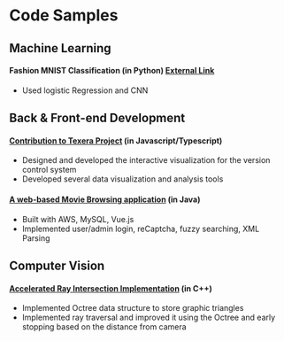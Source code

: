 # Code Samples

## Machine Learning

#### Fashion MNIST Classification (in Python) [External Link](https://deepnote.com/@jingqi-yao-ffea/Final-Project-1f5995cd-4311-4068-86f8-af2338a31b4b)
- Used logistic Regression and CNN



## Back & Front-end Development

#### [Contribution to Texera Project](https://github.com/Texera/texera/pulls?q=+is%3Apr+author%3Ajessieeeovo+) (in Javascript/Typescript)
- Designed and developed the interactive visualization for the version control system
- Developed several data visualization and analysis tools

#### [A web-based Movie Browsing application](https://github.com/jessieeeovo/Fablix) (in Java)
- Built with AWS, MySQL, Vue.js
- Implemented user/admin login, reCaptcha, fuzzy searching, XML Parsing


## Computer Vision
#### [Accelerated Ray Intersection Implementation](https://github.com/jessieeeovo/CodeSamples/tree/main/Computer%20Vision) (in C++)
- Implemented Octree data structure to store graphic triangles
- Implemented ray traversal and improved it using the Octree and early stopping based on the distance from camera
